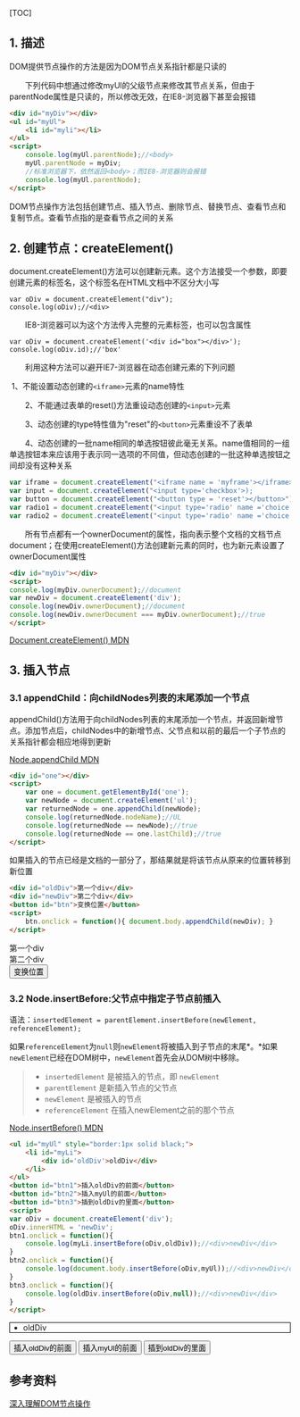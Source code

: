 [TOC]

## 1. 描述

DOM提供节点操作的方法是因为DOM节点关系指针都是只读的

　　下列代码中想通过修改myUl的父级节点来修改其节点关系，但由于parentNode属性是只读的，所以修改无效，在IE8-浏览器下甚至会报错

```html
<div id="myDiv"></div>
<ul id="myUl">
    <li id="myli"></li>
</ul>
<script>
    console.log(myUl.parentNode);//<body>
    myUl.parentNode = myDiv;
    //标准浏览器下，依然返回<body>；而IE8-浏览器则会报错
    console.log(myUl.parentNode);
</script>
```

DOM节点操作方法包括创建节点、插入节点、删除节点、替换节点、查看节点和复制节点。查看节点指的是查看节点之间的关系

## 2. 创建节点：createElement()

document.createElement()方法可以创建新元素。这个方法接受一个参数，即要创建元素的标签名，这个标签名在HTML文档中不区分大小写

```
var oDiv = document.createElement("div");
console.log(oDiv);//<div>
```

　　IE8-浏览器可以为这个方法传入完整的元素标签，也可以包含属性

```
var oDiv = document.createElement('<div id="box"></div>');
console.log(oDiv.id);//'box'
```

　　利用这种方法可以避开IE7-浏览器在动态创建元素的下列问题　　

​	1、不能设置动态创建的`<iframe>`元素的name特性

　　2、不能通过表单的reset()方法重设动态创建的`<input>`元素

　　3、动态创建的type特性值为"reset"的`<button>`元素重设不了表单

　　4、动态创建的一批name相同的单选按钮彼此毫无关系。name值相同的一组单选按钮本来应该用于表示同一选项的不同值，但动态创建的一批这种单选按钮之间却没有这种关系

```javascript
var iframe = document.createElement("<iframe name = 'myframe'></iframe>");
var input = document.createElement("<input type='checkbox'>);
var button = document.createElement("<button type = 'reset'></button>");
var radio1 = document.createElement("<input type='radio' name ='choice' value = '1'>");
var radio2 = document.createElement("<input type='radio' name ='choice' value = '2'>");
```

　　所有节点都有一个ownerDocument的属性，指向表示整个文档的文档节点document；在使用createElement()方法创建新元素的同时，也为新元素设置了ownerDocument属性

```html
<div id="myDiv"></div>
<script>
console.log(myDiv.ownerDocument);//document
var newDiv = document.createElement('div');
console.log(newDiv.ownerDocument);//document
console.log(newDiv.ownerDocument === myDiv.ownerDocument);//true
</script>
```

[Document.createElement() MDN](https://developer.mozilla.org/zh-CN/docs/Web/API/Document/createElement)



## 3. 插入节点

### 3.1 appendChild：向childNodes列表的末尾添加一个节点

appendChild()方法用于向childNodes列表的末尾添加一个节点，并返回新增节点。添加节点后，childNodes中的新增节点、父节点和以前的最后一个子节点的关系指针都会相应地得到更新

[Node.appendChild MDN](https://developer.mozilla.org/zh-CN/docs/Web/API/Node/appendChild)

```html
<div id="one"></div>
<script>
    var one = document.getElementById('one');
    var newNode = document.createElement('ul');
    var returnedNode = one.appendChild(newNode);
    console.log(returnedNode.nodeName);//UL
    console.log(returnedNode == newNode);//true
    console.log(returnedNode == one.lastChild);//true
</script>
```

如果插入的节点已经是文档的一部分了，那结果就是将该节点从原来的位置转移到新位置

```html
<div id="oldDiv">第一个div</div>
<div id="newDiv">第二个div</div>
<button id="btn">变换位置</button>
<script>
    btn.onclick = function(){ document.body.appendChild(newDiv); }    
</script>
```

<div id="oldDiv">第一个div</div>
<div id="newDiv">第二个div</div>
<button id="btn">变换位置</button>
<script>
btn.onclick = function(){ document.body.appendChild(newDiv); }    
</script>

### 3.2 Node.insertBefore:父节点中指定子节点前插入

语法：`insertedElement = parentElement.insertBefore(newElement, referenceElement);`

如果`referenceElement`为`null`则`newElement`将被插入到子节点的末尾*。*如果`newElement`已经在DOM树中，`newElement`首先会从DOM树中移除。

> - `insertedElement` 是被插入的节点，即 `newElement`
> - `parentElement`  是新插入节点的父节点
> - `newElement` 是被插入的节点
> - `referenceElement` 在插入newElement之前的那个节点

[Node.insertBefore() MDN](https://developer.mozilla.org/zh-CN/docs/Web/API/Node/insertBefore)

```html
<ul id="myUl" style="border:1px solid black;">
    <li id="myLi">
        <div id='oldDiv'>oldDiv</div>
    </li>    
</ul>
<button id="btn1">插入oldDiv的前面</button>
<button id="btn2">插入myUl的前面</button>
<button id="btn3">插到oldDiv的里面</button>
<script>
var oDiv = document.createElement('div');
oDiv.innerHTML = 'newDiv';
btn1.onclick = function(){
    console.log(myLi.insertBefore(oDiv,oldDiv));//<div>newDiv</div>
}
btn2.onclick = function(){
    console.log(document.body.insertBefore(oDiv,myUl));//<div>newDiv</div>
}
btn3.onclick = function(){
    console.log(oldDiv.insertBefore(oDiv,null));//<div>newDiv</div>
}
</script>
```

<ul id="myUl" style="border:1px solid black;">
    <li id="myLi">
        <div id='oldDiv'>oldDiv</div>
    </li>    
</ul>
<button id="btn1">插入oldDiv的前面</button>
<button id="btn2">插入myUl的前面</button>
<button id="btn3">插到oldDiv的里面</button>
<script>
var oDiv = document.createElement('div');
oDiv.innerHTML = 'newDiv';
btn1.onclick = function(){
    console.log(myLi.insertBefore(oDiv,oldDiv));//<div>newDiv</div>
}
btn2.onclick = function(){
    console.log(document.body.insertBefore(oDiv,myUl));//<div>newDiv</div>
}
btn3.onclick = function(){
    console.log(oldDiv.insertBefore(oDiv,null));//<div>newDiv</div>
}
</script>





## 参考资料

[深入理解DOM节点操作](http://www.cnblogs.com/xiaohuochai/p/5787459.html)